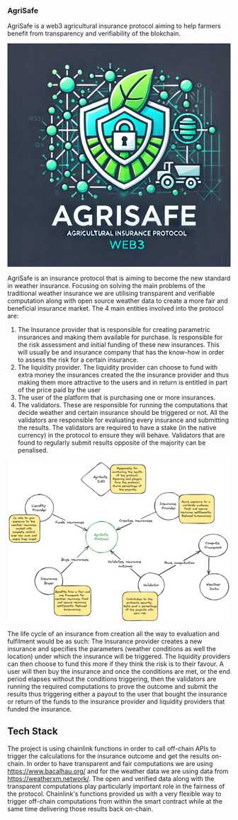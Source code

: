 ### AgriSafe

AgriSafe is a web3 agricultural insurance protocol aiming to help farmers benefit from transparency and verifiability of the blokchain.

![logo](img/logo.png)

AgriSafe is an insurance protocol that is aiming to become the new standard in weather insurance. Focusing on solving the main problems of the traditional weather insurance we are utilising transparent and verifiable computation along with open source weather data to create a more fair and beneficial insurance market. The 4 main entities involved into the protocol are:
1) The Insurance provider that is responsible for creating parametric insurances and making them available for purchase. Is responsible for the risk assessment and initial funding of these new  insurances. This will usually be and insurance company that has the know-how in order to assess the risk for a certain insurance.
2) The liquidity provider. The liquidity provider can choose to fund with extra money the insurances created the the insurance provider and thus making them more attractive to the users  and in return is entitled in part of the price paid by the user
3) The user of the platform that is purchasing one or more insurances.
4) The validators. These are responsible for running the computations that decide weather and certain insurance should be triggered or not. All the validators are responsible for evaluating every insurance and submitting the results. The validators are required to have a stake (in the native currency) in the protocol to ensure they will behave. Validators that are found to regularly submit results opposite of the majority can be penalised.

![lifecycle](img/stakeholders.png)

The life cycle of an insurance from creation all the way to evaluation and fulfilment would be as such: The Insurance provider creates a new insurance and specifies the parameters (weather conditions as well the location) under which the insurance will be triggered. The liquidity providers can then choose to fund this more if they think the risk is to their favour. A user will then buy the insurance and once the conditions are met, or the end period elapses without the conditions triggering, then the validators are running the required computations to prove the outcome and submit the results thus triggering either a payout to the user that bought the insurance or return of the funds to the insurance provider and liquidity providers that funded the insurance.

## Tech Stack

The project is using chainlink functions in order to call off-chain APIs to trigger the calculations for the insurance outcome and get the results on-chain. In order to have transparent and fair computations we are using https://www.bacalhau.org/ and for the weather data we are using data from https://weatherxm.network/. The open and verified data along with the transparent computations play particularly important role in the fairness of the protocol. Chainlink's functions provided us with a very flexible way to trigger off-chain computations from within the smart contract while at the same time delivering those results back on-chain.